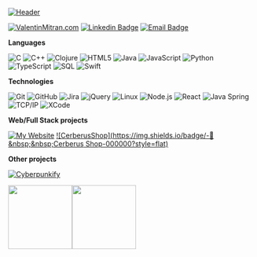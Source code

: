 
[![Header](https://raw.githubusercontent.com/ValentinMitran/ValentinMitran/master/profile.gif)](https://www.ValentinMitran.com)

[![ValentinMitran.com](https://img.shields.io/badge/-ValentinMitran.COM-000000?style=for-the-badge&logo=react&logoColor=white)](https://www.ValentinMitran.com/)
[![Linkedin Badge](https://img.shields.io/badge/-LinkedIn-blue?style=for-the-badge&logo=Linkedin&logoColor=white)](https://www.linkedin.com/in/ValentinMitran)
[![Email Badge](https://img.shields.io/badge/-Email-4d0087?style=for-the-badge&logo=protonmail&cacheSeconds=3600&link=mailto:ValentinMitran@pm.me)](mailto:ValentinMitran@pm.me)

**Languages**

![C](https://img.shields.io/badge/-C-000000?style=flat&logo=C)
![C++](https://img.shields.io/badge/-C++-000000?style=flat&logo=C%2B%2B&logoColor=00599C)
![Clojure](https://img.shields.io/badge/-Clojure-000000?style=flat&logo=Clojure)
![HTML5](https://img.shields.io/badge/-HTML5-000000?style=flat&logo=HTML5)
![Java](https://img.shields.io/badge/-Java-000000?style=flat&logo=Java&logoColor=007396)
![JavaScript](https://img.shields.io/badge/-JavaScript-000000?style=flat&logo=javascript)
![Python](https://img.shields.io/badge/-Python-000000?style=flat&logo=python)
![TypeScript](https://img.shields.io/badge/-TypeScript-000000?style=flat&logo=typescript&logoColor=007ACC)
![SQL](https://img.shields.io/badge/-SQL-000000?style=flat&logo=MySQL)
![Swift](https://img.shields.io/badge/-Swift-000000?style=flat&logo=Swift)

**Technologies**

![Git](https://img.shields.io/badge/-Git-000000?style=flat&logo=git&logoColor=F05032)
![GitHub](https://img.shields.io/badge/-GitHub-000000?style=flat&logo=github&logoColor=FFFFFF)
![Jira](https://img.shields.io/badge/-Jira-000000?style=flat&logo=jira-software&logoColor=white&logoColor=0052CC)
![jQuery](https://img.shields.io/badge/-jQuery-000000?style=flat&logo=jQuery&logoColor=0769AD)
![Linux](https://img.shields.io/badge/-Linux-000000?style=flat&logo=linux&logoColor=FCC624)
![Node.js](https://img.shields.io/badge/-Node.js-000000?style=flat&logo=node.js&logoColor=339933)
![React](https://img.shields.io/badge/-React-000000?style=flat&logo=React&logoColor=61DAFB)
![Java Spring](https://img.shields.io/badge/-Spring-000000?style=flat&logo=spring&logoColor=6DB33F)
![TCP/IP](https://img.shields.io/badge/-TCP/IP-000000?style=flat&logo=cisco&logoColor=white)
![XCode](https://img.shields.io/badge/-XCode-000000?style=flat&logo=XCode&logoColor=1575F9)<!-- wi*quL3fcV -->

**Web/Full Stack projects**

[![My Website](https://img.shields.io/badge/-🧬&nbsp;&nbsp;My&nbsp;Website-000000?style=flat)](https://github.com/ValentinMitran/ValentinMitran.com)
[![CerberusShop](https://img.shields.io/badge/-🛒&nbsp;&nbsp;Cerberus Shop-000000?style=flat)](https://github.com/ValentinMitran/CerberusShop)

**Other projects**

[![Cyberpunkify](https://img.shields.io/badge/-🔧&nbsp;&nbsp;Cyberpunkify-000000?style=flat)](https://github.com/ValentinMitran/Cyberpunkify)

<img align="" height='130px' src="https://github-readme-stats.vercel.app/api?username=ValentinMitran&hide_title=true&show_icons=true&include_all_commits=true&line_height=21&bg_color=0,EC6C6C,FFD479,FFFC79,73FA79&theme=graywhite" /><img align="" height='130px' src="https://github-readme-stats.vercel.app/api/top-langs/?username=ValentinMitran&hide_title=true&layout=compact&bg_color=0,73FA79,73FDFF,D783FF&theme=graywhite" />
